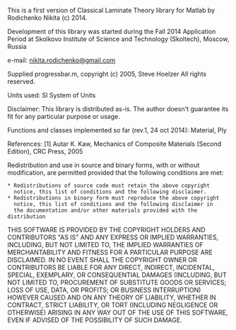 This is a first version of Classical Laminate Theory library for Matlab
by Rodichenko Nikita
(c) 2014.

Development of this library was started during the Fall 2014
Application Period at Skolkovo Institute of Science and Technology
(Skoltech), Moscow, Russia

e-mail: nikita.rodichenko@gmail.com

Supplied progressbar.m, 
copyright (c) 2005, Steve Hoelzer
All rights reserved.

Units used: SI System of Units

Disclaimer: This library is distributed as-is. The author doesn't
guarantee its fit for any particular purpose or usage.

Functions and classes implemented so far (rev.1, 24 oct 2014): Material, Ply

References:
[1] Autar K. Kaw, Mechanics of Composite Materials (Second Edition), CRC Press, 2005


Redistribution and use in source and binary forms, with or without
modification, are permitted provided that the following conditions are
met:

    * Redistributions of source code must retain the above copyright
      notice, this list of conditions and the following disclaimer.
    * Redistributions in binary form must reproduce the above copyright
      notice, this list of conditions and the following disclaimer in
      the documentation and/or other materials provided with the distribution

THIS SOFTWARE IS PROVIDED BY THE COPYRIGHT HOLDERS AND CONTRIBUTORS "AS IS"
AND ANY EXPRESS OR IMPLIED WARRANTIES, INCLUDING, BUT NOT LIMITED TO, THE
IMPLIED WARRANTIES OF MERCHANTABILITY AND FITNESS FOR A PARTICULAR PURPOSE
ARE DISCLAIMED. IN NO EVENT SHALL THE COPYRIGHT OWNER OR CONTRIBUTORS BE
LIABLE FOR ANY DIRECT, INDIRECT, INCIDENTAL, SPECIAL, EXEMPLARY, OR
CONSEQUENTIAL DAMAGES (INCLUDING, BUT NOT LIMITED TO, PROCUREMENT OF
SUBSTITUTE GOODS OR SERVICES; LOSS OF USE, DATA, OR PROFITS; OR BUSINESS
INTERRUPTION) HOWEVER CAUSED AND ON ANY THEORY OF LIABILITY, WHETHER IN
CONTRACT, STRICT LIABILITY, OR TORT (INCLUDING NEGLIGENCE OR OTHERWISE)
ARISING IN ANY WAY OUT OF THE USE OF THIS SOFTWARE, EVEN IF ADVISED OF THE
POSSIBILITY OF SUCH DAMAGE.
